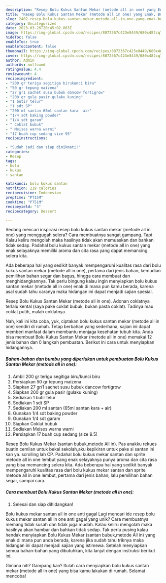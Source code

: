 ```yaml
---
description: "Resep Bolu Kukus Santan Mekar (metode all in one) yang Enak, Buat Buka Puasa Enak"
title: "Resep Bolu Kukus Santan Mekar (metode all in one) yang Enak, Buat Buka Puasa Enak"
slug: 2402-resep-bolu-kukus-santan-mekar-metode-all-in-one-yang-enak-buat-buka-puasa-enak
category: Uncategorized
date: 2023-03-26T20:45:02.863Z
image: https://img-global.cpcdn.com/recipes/8072367c423e8449/680x482cq70/bolu-kukus-santan-mekar-metode-all-in-one-foto-resep-utama.jpg
hideToc: false
enableToc: true
enableTocContent: false
thumbnail: https://img-global.cpcdn.com/recipes/8072367c423e8449/680x482cq70/bolu-kukus-santan-mekar-metode-all-in-one-foto-resep-utama.jpg
cover: https://img-global.cpcdn.com/recipes/8072367c423e8449/680x482cq70/bolu-kukus-santan-mekar-metode-all-in-one-foto-resep-utama.jpg
author: Admin
authorAv: notfound
ratingvalue: 4.4
reviewcount: 4
recipeingredient:
- "200 gr terigu segitiga birukunci biru"
- "50 gr tepung maizena"
- "27 gr1 sachet susu bubuk dancow fortigrow"
- "200 gr gula pasir gulaku kuning"
- "1 butir telur"
- "1 sdt SP"
- "200 ml santan 65ml santan kara  air"
- "1/4 sdt baking powder"
- "1/4 sdt garam"
- " Coklat bubuk"
- " Meises warna warni"
- "17 buah cup sedang size 95"
recipeinstructions:

- "Sudah jadi dan siap dinikmati!"
categories:
- Resep
tags:
- bolu
- kukus
- santan

katakunci: bolu kukus santan 
nutrition: 219 calories
recipecuisine: Indonesian
preptime: "PT15M"
cooktime: "PT51M"
recipeyield: "3"
recipecategory: Dessert

---
```



Sedang mencari inspirasi resep bolu kukus santan mekar (metode all in one) yang menggugah selera? Cara membuatnya sangat gampang. Tapi Kalau keliru mengolah maka hasilnya tidak akan memuaskan dan bahkan tidak sedap. Padahal bolu kukus santan mekar (metode all in one) yang enak selayaknya memiliki aroma dan cita rasa yang dapat memancing selera kita.


Ada beberapa hal yang sedikit banyak mempengaruhi kualitas rasa dari bolu kukus santan mekar (metode all in one), pertama dari jenis bahan, kemudian pemilihan bahan segar dan bagus, hingga cara membuat dan menghidangkannya. Tak perlu bingung kalau ingin menyiapkan bolu kukus santan mekar (metode all in one) enak di mana pun kamu berada, karena asal sudah tahu caranya maka hidangan ini dapat menjadi sajian spesial.

Resep Bolu Kukus Santan Mekar (metode all in one). Adonan coklatnya terlalu kental (saya pake coklat bubuk, bukan pasta coklat). Tadinya mau coklat putih, malah coklatnya.


Nah, kali ini kita coba, yuk, ciptakan bolu kukus santan mekar (metode all in one) sendiri di rumah. Tetap berbahan yang sederhana, sajian ini dapat memberi manfaat dalam membantu menjaga kesehatan tubuh kita. Anda bisa membuat Bolu Kukus Santan Mekar (metode all in one) memakai 12 jenis bahan dan 0 langkah pembuatan. Berikut ini cara untuk menyiapkan hidangannya.

<!--inarticleads1-->

##### Bahan-bahan dan bumbu yang diperlukan untuk pembuatan Bolu Kukus Santan Mekar (metode all in one):

1. Ambil 200 gr terigu segitiga biru/kunci biru
1. Persiapkan 50 gr tepung maizena
1. Siapkan 27 gr/1 sachet susu bubuk dancow fortigrow
1. Siapkan 200 gr gula pasir (gulaku kuning)
1. Sediakan 1 butir telur
1. Sediakan 1 sdt SP
1. Sediakan 200 ml santan (65ml santan kara + air)
1. Gunakan 1/4 sdt baking powder
1. Gunakan 1/4 sdt garam
1. Siapkan  Coklat bubuk
1. Sediakan  Meises warna warni
1. Persiapkan 17 buah cup sedang (size 9.5)


Resep Bolu Kukus Mekar (santan bubuk,metode All in). Pas anakku rekues buatin cemilan untuk bekal sekolah,aku kepikiran untuk pake si santan ini kan ya. scrolling lah CP. Padahal bolu kukus mekar santan dan sprite metode all in one lembut yang enak selayaknya punya aroma dan cita rasa yang bisa memancing selera kita. Ada beberapa hal yang sedikit banyak mempengaruhi kualitas rasa dari bolu kukus mekar santan dan sprite metode all in one lembut, pertama dari jenis bahan, lalu pemilihan bahan segar, sampai cara. 

<!--inarticleads2-->

##### Cara membuat Bolu Kukus Santan Mekar (metode all in one):


1. Selesai dan siap dihidangkan!

Bolu kukus mekar santan all in one anti gagal Lagi mencari ide resep bolu kukus mekar santan all in one anti gagal yang unik? Cara membuatnya memang tidak susah dan tidak juga mudah. Kalau keliru mengolah maka hasilnya akan hambar dan bahkan tidak sedap. Tak perlu pusing kalau hendak menyiapkan Bolu Kukus Mekar (santan bubuk,metode All in) yang enak di mana pun anda berada, karena jika sudah tahu triknya maka hidangan ini dapat menjadi sajian yang istimewa. Setelah menyiapkan semua bahan-bahan yang dibutuhkan, kita lanjut dengan instruksi berikut ini. 

Gimana nih? Gampang kan? Itulah cara menyiapkan bolu kukus santan mekar (metode all in one) yang bisa kamu lakukan di rumah. Selamat mencoba!
